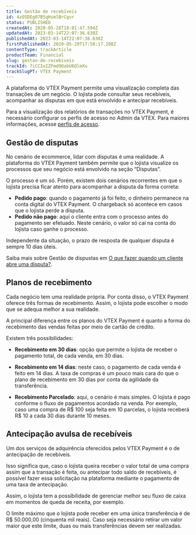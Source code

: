 ```yaml
---
title: Gestão de recebíveis
id: 4zO5DEg07BSqHsmlBrCgvr
status: PUBLISHED
createdAt: 2020-05-28T18:01:47.594Z
updatedAt: 2023-03-14T22:07:36.630Z
publishedAt: 2023-03-14T22:07:36.630Z
firstPublishedAt: 2020-05-29T17:50:17.208Z
contentType: trackArticle
productTeam: Financial
slug: gestao-de-recebiveis
trackId: 7iCCIoIZFmd9OabU6QlmXu
trackSlugPT: VTEX Payment
---
```


A plataforma do VTEX Payment permite uma visualização completa das transações de um negócio. O lojista pode consultar seus recebíveis, acompanhar as disputas em que está envolvido e antecipar recebíveis. 

Para a visualização dos relatórios de transações no VTEX Payment, é necessário configurar os perfis de acesso no Admin da VTEX. Para maiores informações, acesse [perfis de acesso](https://help.vtex.com/pt/tutorial/perfis-de-acesso--7HKK5Uau2H6wxE1rH5oRbc?&utm_source=autocomplete#vtex-payment-account-holder).

## Gestão de disputas

No cenário de ecommerce, lidar com disputas é uma realidade. A plataforma do VTEX Payment também permite que o lojista visualize os processos que seu negócio está envolvido na seção “Disputas”. 

O processo é um só. Porém, existem dois cenários recorrentes em que o lojista precisa ficar atento para acompanhar a disputa da forma correta:

- __Pedido pago__: quando o pagamento já foi feito, o dinheiro permanece na conta digital do VTEX Payment. O chargeback só acontece em casos que o lojista perde a disputa.  
- __Pedido não pago__: aqui o cliente entra com o processo antes do pagamento ser efetuado. Neste cenário, o valor só cai na conta do lojista caso ganhe o processo. 

Independente da situação, o prazo de resposta de qualquer disputa é sempre 10 dias úteis.

Saiba mais sobre Gestão de dispustas em [O que fazer quando um cliente abre uma disputa?](https://help.vtex.com/pt/tutorial/o-que-fazer-quando-um-cliente-abre-uma-disputa--JIKPGpj4B0E7XRF9YOJ09#).

## Planos de recebimento

Cada negócio tem uma realidade própria. Por conta disso, o VTEX Payment oferece três formas de recebimento. Assim, o lojista pode escolher o modo que se adequa melhor a sua realidade.

A principal diferença entre os planos do VTEX Payment é quanto a forma do recebimento das vendas feitas por meio de cartão de crédito. 

Existem três possibilidades:

- __Recebimento em 30 dias__: opção que permite o lojista de receber o pagamento total, de cada venda, em 30 dias. 

- __Recebimento em 14 dias__: neste caso, o pagamento de cada venda é feito em 14 dias. A taxa de compras é um pouco mais cara do que o plano de recebimento em 30 dias por conta da agilidade da transferência.

- __Recebimento Parcelado__: aqui, o cenário é mais simples. O lojista é pago conforme o fluxo de pagamentos acordado na venda. Por exemplo, caso uma compra de R$ 100 seja feita em 10 parcelas, o lojista receberá R$ 10 a cada 30 dias durante 10 meses. 

## Antecipação avulsa de recebíveis

Um dos serviços de adquirência oferecidos pelos VTEX Payment é o de antecipação de recebíveis. 

Isso significa que, caso o lojista queira receber o valor total de uma compra assim que a transação é feita, ou antecipar todo saldo de recebíveis, é possível fazer essa solicitação na plataforma mediante o pagamento de uma taxa de antecipação. 

Assim, o lojista tem a possibilidade de gerenciar melhor seu fluxo de caixa em momentos de queda de receita, por exemplo.

<div class="alert alert-warning">
  O limite máximo que o lojista pode receber em uma única transferência é de R$ 50.000,00 (cinquenta mil reais). Caso seja necessário retirar um valor maior que este limite, duas ou mais transferências devem ser realizadas.
  </div>
